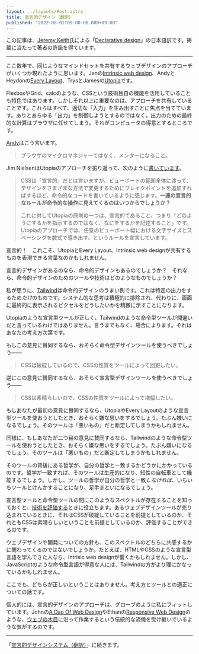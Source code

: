 ```yaml
---
layout: ../layouts/Post.astro
title: 宣言的デザイン（翻訳）
published: "2022-08-01T09:00:00.000+09:00"
---
```


この記事は、[Jeremy Keith](https://adactio.com/)氏による「[Declarative design](https://adactio.com/journal/18982)」の日本語訳です。掲載に当たって著者の許諾を得ています。

---

<!-- I feel like in the past few years there’s been a number of web design approaches that share a similar mindset. [Intrinsic web design](https://www.youtube.com/watch?v=AMPKmh98XLY) by Jen; [Every Layout](https://every-layout.dev/) by Andy and Heydon; [Utopia](https://utopia.fyi/) by Trys and James. -->

ここ数年で、同じようなマインドセットを共有するウェブデザインのアプローチがいくつか現れたように思います。Jenの[Intrinsic web design](https://www.youtube.com/watch?v=AMPKmh98XLY)、AndyとHeydonの[Every Layout](https://every-layout.dev/)、TrysとJamesの[Utopia](https://utopia.fyi/)です。

<!-- To some extent, their strengths lie in technological advances in CSS: flexbox, grid, calc, and so on. But more importantly, they share an approach. They all focus on creating the right _inputs_ rather than trying to control every possible _output_. Leave the final calculations for those outputs to the browser—that’s what computers are good at. -->

FlexboxやGrid、calcのような、CSSという技術独自の機能を活用していることも特色ではあります。しかしそれ以上に重要なのは、アプローチを共有していることです。これらはすべて、適切な「入力」を生み出すことに焦点を当てています。ありとあらゆる「出力」を制御しようとするのではなく。出力のための最終的な計算はブラウザに任せてしまう。それがコンピュータの得意とするところです。

<!-- As [Andy](https://set.studio/) puts it: -->

[Andy](https://set.studio/)はこう言います。

<!-- > Be the browser’s mentor, not its micromanager. -->

> ブラウザのマイクロマネジャーではなく、メンターになること。

<!-- Reflecting on Utopia’s approach, [Jim Nielsen wrote](https://blog.jim-nielsen.com/2022/exerting-control-with-media-queries/): -->

Jim NielsenはUtopiaのアプローチを振り返って、次のように[書いています](https://blog.jim-nielsen.com/2022/exerting-control-with-media-queries/)。

<!-- > We say CSS is “declarative”, but the more and more I write breakpoints to accommodate all the different ways a design can change across the viewport spectrum, the more I feel like I’m writing imperative code. **At what quantity does a set of declarative rules begin to look like imperative instructions?**
>
> In contrast, one of the principles of Utopia is to be declarative and “describe what is to be done rather than command how to do it”. This approach declares a set of rules such that you could pick any viewport width and, using a formula, derive what the type size and spacing would be at that size. -->

> CSSは「宣言的」だとは言いますが、ビューポートの範囲全体に渡って、デザインをさまざまな方法で変更するためにブレイクポイントを追加すればするほど、命令的なコードを書いているように感じます。**一連の宣言的なルールが命令的な操作に見えてくるのはいつからでしょうか？**
>
> これに対してUtopiaの原則の一つは、宣言的であること、つまり「どのようにするかを指示するのではなく、なにをするかを記述すること」です。Utopiaのアプローチでは、任意のビューポート幅における文字サイズとスペーシングを数式で導き出す、というルールを宣言しています。

<!-- Declarative! Maybe that’s the word I’ve been looking for to describe the commonalities between Utopia, Every Layout, and intrinsic web design. -->

宣言的！　これこそ、UtopiaとEvery Layout、Intrinsic web designが共有するものを表現できる言葉なのかもしれません。

<!-- So if declarative design is a thing, does that also mean imperative design is also a thing? And what might the tools and technologies for imperative design look like? -->

宣言的デザインがあるのなら、命令的デザインもあるのでしょうか？　それなら、命令的デザインのためのツールや技術はどのようなものでしょうか？

<!-- I think that [Tailwind](https://tailwindcss.com/) might be a good example of an imperative design tool. It’s _only_ about the specific outputs. Systematic thinking is actively discouraged; instead you say exactly what you want the final pixels on the screen to be. -->

私が思うに、[Tailwind](https://tailwindcss.com/)は命令的デザインのうまい例です。これは特定の出力をするため*だけ*のものです。システム的な思考は積極的に排除され、代わりに、画面に最終的に表示されるピクセルをどうしたいかを精緻に示すことになります。

<!-- I’m not saying that declarative tools—like Utopia—are right and that imperative tools—like Tailwind—are wrong. As always, it depends. In this case, it depends on the mindset you have. -->

Utopiaのような宣言型ツールが正しく、Tailwindのような命令型ツールが間違いだと言っているわけではありません。言うまでもなく、場合によります。それはあなたの考え方次第です。

<!-- If you agree with this statement, you should probably use an imperative design tool: -->

もしこの意見に賛同するなら、おそらく命令型デザインツールを使うべきでしょう——

<!-- > CSS is broken and I want my tools to work around the way CSS has been designed. -->

> CSSは破綻しているので、CSSの性質をツールによって回避したい。

<!-- But if you agree with this statement, you should probably use a declarative design tool: -->

逆にこの意見に賛同するなら、おそらく宣言型デザインツールを使うべきでしょう——

<!-- > CSS is awesome and I want my tools to amplify the way that CSS had been designed. -->

> CSSは素晴らしいので、CSSの性質をツールによって増幅したい。

<!-- If you agree with the first statement but you then try using a declarative tool like Utopia or Every Layout, you will probably have a bad time. You’ll probably hate it. You may declare the tool to be “bad”. -->

もしあなたが最初の意見に賛同するなら、UtopiaやEvery Layoutのような宣言型ツールを使おうとしたとき、おそらく嫌な思いをするでしょう。たぶん嫌いになるでしょう。そのツールは「悪いもの」だと断定してしまうかもしれません。

<!-- Likewise if you agree with the second statement but you then try using an imperative tool like Tailwind, you will probably have a bad time. You’ll probably hate it. You may declare the tool to be “bad”. -->

同様に、もしあなたが二つ目の意見に賛同するなら、Tailwindのような命令型ツールを使おうとしたとき、おそらく嫌な思いをするでしょう。たぶん嫌いになるでしょう。そのツールは「悪いもの」だと断定してしまうかもしれません。

<!-- It all depends on whether the philosophy behind the tool matches your own philosophy. If those philosophies match up, then using the tool will be productive and that tool will act as an amplifier—a bicycle for the mind. But if the philosophy of the tool _doesn’t_ match your own philosophy, then you will be fighting the tool at every step—it will slow you down. -->

そのツールの背後にある哲学が、自分の哲学と一致するかどうかにかかっているのです。哲学が一致すれば、そのツールは生産的になり、知性の自転車として機能するでしょう。しかし、ツールの哲学が自分の哲学と一致*しなければ*、いちいちツールとけんかすることになり、足手まといになるでしょう。

<!-- Knowing that this spectrum exists between declarative tools and imperative tools can help you when you’re [evaluating technology](https://adactio.com/articles/12839). You can assess whether a web design tool is being marketed on the premise that CSS is broken or on the premise that CSS is awesome. -->

宣言型ツールと命令型ツールの間にこのようなスペクトルが存在することを知っておくと、[技術を評価する](https://adactio.com/articles/12839)ときに役立ちます。あるウェブデザインツールが売り込まれているときに、それはCSSが破綻していることを前提としているのか、それともCSSは素晴らしいということを前提としているのか、評価することができるのです。

<!-- I wonder whether your path into web design and development might also factor into which end of the spectrum you’d identify with. Like, if your background is in declarative languages like HTML and CSS, maybe intrisic web design really resonates. But if your background is in imperative languages like JavaScript, perhaps Tailwind makes more sense to you. -->

ウェブデザインや開発についての方針も、このスペクトルのどちらに共感するかに関わってくるのではないでしょうか。たとえば、HTMLやCSSのような宣言型言語を学んできた人なら、Intrisic web designが響くかもしれません。しかし、JavaScriptのような命令型言語が得意な人には、Tailwindの方がより理にかなっているかもしれません。

<!-- Again, there’s no right or wrong here. This is about matching the right tool to the right mindset. -->

ここでも、どちらが正しいということはありません。考え方とツールとの適正についての話です。

<!-- Personally, the declarative design approach fits me like a glove. It feels like it’s in the tradition of John’s [A Dao Of Web Design](https://alistapart.com/article/dao/) or Ethan’s [Responsive Web Design](https://alistapart.com/article/responsive-web-design/)—ways of working with [the grain of the web](https://frankchimero.com/blog/2015/the-webs-grain/). -->

個人的には、宣言的デザインのアプローチは、グローブのように私にフィットしています。Johnの[A Dao Of Web Design](https://alistapart.com/article/dao/)やEthanの[Responsive Web Design](https://alistapart.com/article/responsive-web-design/)のような、[ウェブの木目](https://frankchimero.com/blog/2015/the-webs-grain/)に沿って作業するという伝統的な流儀を受け継いでいるような気がするのです。

---

「[宣言的デザインシステム（翻訳）](/2022-08-01-declarative-design-system)」に続きます。
